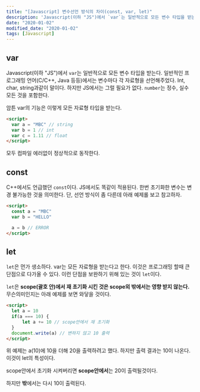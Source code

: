 ```yaml
---
title: "[Javascript] 변수선언 방식의 차이(const, var, let)"
description: 'Javascript(이하 "JS")에서 `var`는 일반적으로 모든 변수 타입을 받는다.'
date: "2020-01-02"
modified_date: "2020-01-02"
tags: [Javascript]
---
```


## var

Javascript(이하 "JS")에서 `var`는 일반적으로 모든 변수 타입을 받는다. 일반적인 프로그래밍 언어(C/C++, Java 등등)에서는 변수마다 각 자료형을 선언해주었다. Int, char, string과같이 말이다. 하지만 JS에서는 그럴 필요가 없다. `number`는 정수, 실수 모든 것을 포함한다.

암튼 var의 기능은 이렇게 모든 자료형 타입을 받는다.

```html
<script>
  var a = "MBC" // string
  var b = 1 // int
  var c = 1.11 // float
</script>
```

모두 컴파일 에러없이 정상적으로 동작한다.

## const

C++에서도 언급했던 `const`이다. JS에서도 똑같이 적용된다. 한번 초기화한 변수는 변경 불가능한 것을 의미한다. 단, 선언 방식이 좀 다른데 아래 예제롤 보고 참고하자.

```html
<script>
  const a = "MBC"
  var b = "HELLO"

  a = b // ERROR
</script>
```

## let

`let`은 먼가 생소하다. var는 모든 자료형을 받는다고 한다. 이것은 프로그래밍 할때 큰 단점으로 다가올 수 있다. 이런 단점을 보완하기 위해 있는 것이 `let`이다.

`let`은 **scope(괄호 안)에서 재 초기화 시킨 것은 scope외 밖에서는 영향 받지 않는다.** 무슨의미인지는 아래 예제를 보면 와닿을 것이다.

```html
<script>
  let a = 10
  if(a === 10) {
      let a += 10 // scope안에서 재 초기화
  }
  document.write(a) // 변하지 않고 10 출력
</script>
```

위 예제는 a(10)에 10을 더해 20을 출력하려고 했다. 하지만 출력 결과는 10이 나온다. 이것이 let의 특성이다.

scope안에서 초기화 시켜버리면 **scope안에서**는 20이 출력될것이다.

하지만 **밖**에서는 다시 10이 출력된다.
